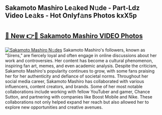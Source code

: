 ## Sakamoto Mashiro Le𝚊ked N𝚞de - Part-Ldz Video Le𝚊ks - Hot Onlyf𝚊ns Photos kxX5p

# <h2><a href="http://ab63063.deff.icu/?id=Sakamoto+Mashiro">🔗 New 👉🔴 Sakamoto Mashiro VIDEO Photos</a></h2>

[![Sakamoto Mashiro N𝚞des](https://i.imgur.com/rIISA9y.gif)](http://ab63063.deff.icu/?id=Sakamoto+Mashiro)
Sakamoto Mashiro's followers, known as "Sirens," are fiercely loyal and often engage in online discussions about her work and controversies. Her content has become a cultural phenomenon, inspiring fan art, memes, and even academic analysis. Despite the criticism, Sakamoto Mashiro's popularity continues to grow, with some fans praising her for her authenticity and defiance of societal norms. Throughout her social media career, Sakamoto Mashiro has collaborated with various influencers, content creators, and brands. Some of her most notable collaborations include working with fellow YouTuber and gamer, Chance Sutton, and partnering with companies like Boost Mobile and Nike. These collaborations not only helped expand her reach but also allowed her to explore new opportunities and creative avenues.
